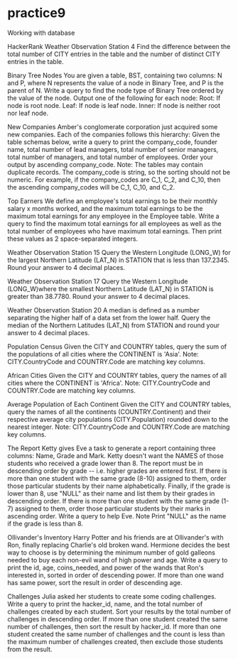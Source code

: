 # practice9
Working with database

HackerRank
Weather Observation Station 4
Find the difference between the total number of CITY entries in the table and the number of distinct CITY entries in the table.

Binary Tree Nodes
You are given a table, BST, containing two columns: N and P, where N represents the value of a node in Binary Tree, and P is the parent of N.
Write a query to find the node type of Binary Tree ordered by the value of the node. Output one of the following for each node:
Root: If node is root node.
Leaf: If node is leaf node.
Inner: If node is neither root nor leaf node.

New Companies
Amber's conglomerate corporation just acquired some new companies. Each of the companies follows this hierarchy:
Given the table schemas below, write a query to print the company_code, founder name, total number of lead managers, total number of senior managers, total number of managers, and total number of employees. Order your output by ascending company_code.
Note:
The tables may contain duplicate records.
The company_code is string, so the sorting should not be numeric. For example, if the company_codes are C_1, C_2, and C_10, then the ascending company_codes will be C_1, C_10, and C_2.

Top Earners
We define an employee's total earnings to be their monthly salary x months worked, and the maximum total earnings to be the maximum total earnings for any employee in the Employee table. Write a query to find the maximum total earnings for all employees as well as the total number of employees who have maximum total earnings. Then print these values as 2 space-separated integers.

Weather Observation Station 15
Query the Western Longitude (LONG_W) for the largest Northern Latitude (LAT_N) in STATION that is less than 137.2345. Round your answer to 4 decimal places.

Weather Observation Station 17
Query the Western Longitude (LONG_W)where the smallest Northern Latitude (LAT_N) in STATION is greater than 38.7780. Round your answer to 4 decimal places.

Weather Observation Station 20
A median is defined as a number separating the higher half of a data set from the lower half. Query the median of the Northern Latitudes (LAT_N) from STATION and round your answer to 4 decimal places.

Population Census
Given the CITY and COUNTRY tables, query the sum of the populations of all cities where the CONTINENT is 'Asia'.
Note: CITY.CountryCode and COUNTRY.Code are matching key columns.

African Cities
Given the CITY and COUNTRY tables, query the names of all cities where the CONTINENT is 'Africa'.
Note: CITY.CountryCode and COUNTRY.Code are matching key columns.

Average Population of Each Continent
Given the CITY and COUNTRY tables, query the names of all the continents (COUNTRY.Continent) and their respective average city populations (CITY.Population) rounded down to the nearest integer.
Note: CITY.CountryCode and COUNTRY.Code are matching key columns.

The Report
Ketty gives Eve a task to generate a report containing three columns: Name, Grade and Mark. Ketty doesn't want the NAMES of those students who received a grade lower than 8. The report must be in descending order by grade -- i.e. higher grades are entered first. If there is more than one student with the same grade (8-10) assigned to them, order those particular students by their name alphabetically. Finally, if the grade is lower than 8, use "NULL" as their name and list them by their grades in descending order. If there is more than one student with the same grade (1-7) assigned to them, order those particular students by their marks in ascending order.
Write a query to help Eve.
Note
Print "NULL"  as the name if the grade is less than 8.

Ollivander's Inventory
Harry Potter and his friends are at Ollivander's with Ron, finally replacing Charlie's old broken wand.
Hermione decides the best way to choose is by determining the minimum number of gold galleons needed to buy each non-evil wand of high power and age. Write a query to print the id, age, coins_needed, and power of the wands that Ron's interested in, sorted in order of descending power. If more than one wand has same power, sort the result in order of descending age.

Challenges
Julia asked her students to create some coding challenges. Write a query to print the hacker_id, name, and the total number of challenges created by each student. Sort your results by the total number of challenges in descending order. If more than one student created the same number of challenges, then sort the result by hacker_id. If more than one student created the same number of challenges and the count is less than the maximum number of challenges created, then exclude those students from the result.

